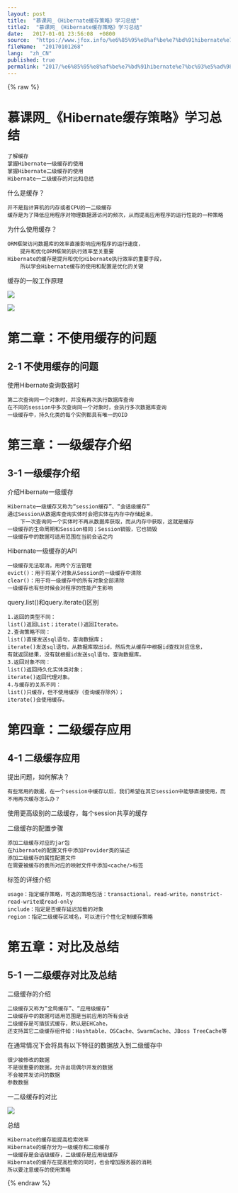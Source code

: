 ```yaml
---
layout: post
title:  "慕课网_《Hibernate缓存策略》学习总结"
title2:  "慕课网_《Hibernate缓存策略》学习总结"
date:   2017-01-01 23:56:08  +0800
source:  "https://www.jfox.info/%e6%85%95%e8%af%be%e7%bd%91hibernate%e7%bc%93%e5%ad%98%e7%ad%96%e7%95%a5%e5%ad%a6%e4%b9%a0%e6%80%bb%e7%bb%93.html"
fileName:  "20170101268"
lang:  "zh_CN"
published: true
permalink: "2017/%e6%85%95%e8%af%be%e7%bd%91hibernate%e7%bc%93%e5%ad%98%e7%ad%96%e7%95%a5%e5%ad%a6%e4%b9%a0%e6%80%bb%e7%bb%93.html"
---
```

{% raw %}
# 慕课网_《Hibernate缓存策略》学习总结 


    了解缓存
    掌握Hibernate一级缓存的使用
    掌握Hibernate二级缓存的使用
    Hibernate一二级缓存的对比和总结

什么是缓存？

    并不是指计算机的内存或者CPU的一二级缓存
    缓存是为了降低应用程序对物理数据源访问的频次，从而提高应用程序的运行性能的一种策略

为什么使用缓存？

    ORM框架访问数据库的效率直接影响应用程序的运行速度，
        提升和优化ORM框架的执行效率至关重要
    Hibernate的缓存是提升和优化Hibernate执行效率的重要手段，
        所以学会Hibernate缓存的使用和配置是优化的关键

缓存的一般工作原理

![](/wp-content/uploads/2017/07/1500042405.png)

![](/wp-content/uploads/2017/07/1500042406.png)

# 第二章：不使用缓存的问题

## 2-1 不使用缓存的问题

使用Hibernate查询数据时

    第二次查询同一个对象时，并没有再次执行数据库查询
    在不同的session中多次查询同一个对象时，会执行多次数据库查询
    一级缓存中，持久化类的每个实例都具有唯一的OID
    

# 第三章：一级缓存介绍

## 3-1 一级缓存介绍

介绍Hibernate一级缓存

    Hibernate一级缓存又称为“session缓存”、“会话级缓存”
    通过Session从数据库查询实体时会把实体在内存中存储起来，
        下一次查询同一个实体时不再从数据库获取，而从内存中获取，这就是缓存
    一级缓存的生命周期和Session相同；Session销毁，它也销毁
    一级缓存中的数据可适用范围在当前会话之内

Hibernate一级缓存的API

    一级缓存无法取消，用两个方法管理
    evict()：用于将某个对象从Session的一级缓存中清除
    clear()：用于将一级缓存中的所有对象全部清除
    一级缓存也有些时候会对程序的性能产生影响

query.list()和query.iterate()区别

    1.返回的类型不同：
    list()返回List；iterate()返回Iterate。
    2.查询策略不同：
    list()直接发送sql语句，查询数据库；
    iterate()发送sql语句，从数据库取出id，然后先从缓存中根据id查找对应信息，
    有就返回结果，没有就根据id发送sql语句，查询数据库。
    3.返回对象不同：
    list()返回持久化实体类对象；
    iterate()返回代理对象。
    4.与缓存的关系不同：
    list()只缓存，但不使用缓存（查询缓存除外）；
    iterate()会使用缓存。
    

# 第四章：二级缓存应用

## 4-1 二级缓存应用

提出问题，如何解决？

    有些常用的数据，在一个session中缓存以后，我们希望在其它session中能够直接使用，而不用再次缓存怎么办？

使用更高级别的二级缓存，每个session共享的缓存

二级缓存的配置步骤

    添加二级缓存对应的jar包
    在hibernate的配置文件中添加Provider类的描述
    添加二级缓存的属性配置文件
    在需要被缓存的表所对应的映射文件中添加<cache/>标签

<cache/>标签的详细介绍

    usage：指定缓存策略，可选的策略包括：transactional，read-write，nonstrict-read-write或read-only
    include：指定是否缓存延迟加载的对象
    region：指定二级缓存区域名，可以进行个性化定制缓存策略
    

# 第五章：对比及总结

## 5-1 一二级缓存对比及总结

二级缓存的介绍

    二级缓存又称为“全局缓存”、“应用级缓存”
    二级缓存中的数据可适用范围是当前应用的所有会话
    二级缓存是可插拔式缓存，默认是EHCahe，
    还支持其它二级缓存组件如：Hashtable、OSCache、SwarmCache、JBoss TreeCache等

在通常情况下会将具有以下特征的数据放入到二级缓存中

    很少被修改的数据
    不是很重要的数据，允许出现偶尔并发的数据
    不会被并发访问的数据
    参数数据

一二级缓存的对比

![](/wp-content/uploads/2017/07/1500042407.png)

总结

    Hibernate的缓存能提高检索效率
    Hibernate的缓存分为一级缓存和二级缓存
    一级缓存是会话级缓存，二级缓存是应用级缓存
    Hibernate的缓存在提高检索的同时，也会增加服务器的消耗
    所以要注意缓存的使用策略
{% endraw %}
